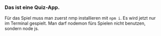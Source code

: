 ### Das ist eine Quiz-App.

Für das Spiel muss man zuerst nmp installieren mit `npm i`.
Es wird jetzt nur im Terminal gespielt.
Man darf nodemon fürs Spielen nicht benutzen, sondern node js.




